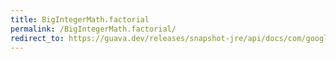 ```yaml
---
title: BigIntegerMath.factorial
permalink: /BigIntegerMath.factorial/
redirect_to: https://guava.dev/releases/snapshot-jre/api/docs/com/google/common/math/BigIntegerMath.html#factorial-int-
---
```

